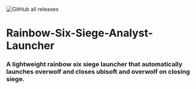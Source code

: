 ![GitHub all releases](https://img.shields.io/github/downloads/Thomas-Valkenburg/Rainbow-Six-Siege-Analyst-Launcher/total)

# Rainbow-Six-Siege-Analyst-Launcher
### A lightweight rainbow six siege launcher that automatically launches overwolf and closes ubisoft and overwolf on closing siege.
